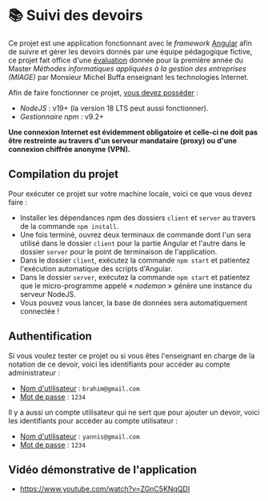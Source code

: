 # 📚 Suivi des devoirs

Ce projet est une application fonctionnant avec le *framework* [Angular](https://angular.io/) afin de suivre et gérer les devoirs donnés par une équipe pédagogique fictive, ce projet fait office d'une [évaluation](http://miageprojet2.unice.fr/Intranet_de_Michel_Buffa/M1_MIAGE_2021-2022_-_Technologies_Web_-_Angular/Mini-projet_Angular_M1_Miage_2022-2023) donnée pour la première année du Master *Méthodes informatiques appliquées à la gestion des entreprises (MIAGE)* par Monsieur Michel Buffa enseignant les technologies Internet.

Afin de faire fonctionner ce projet, <ins>vous devez posséder</ins> :
- *NodeJS* : v19+ (la version 18 LTS peut aussi fonctionner).
- *Gestionnaire npm* : v9.2+

**Une connexion Internet est évidemment obligatoire et celle-ci ne doit pas être restreinte au travers d'un serveur mandataire (proxy) ou d'une connexion chiffrée anonyme (VPN).**

## Compilation du projet

Pour exécuter ce projet sur votre machine locale, voici ce que vous devez faire :
- Installer les dépendances npm des dossiers `client` et `server` au travers de la commande `npm install`.
- Une fois terminé, ouvrez deux terminaux de commande dont l'un sera utilisé dans le dossier `client` pour la partie Angular et l'autre dans le dossier `server` pour le point de terminaison de l'application.
- Dans le dossier `client`, exécutez la commande `npm start` et patientez l'exécution automatique des scripts d'Angular.
- Dans le dossier `server`, exécutez la commande `npm start` et patientez que le micro-programme appelé « *nodemon* » génère une instance du serveur NodeJS.
- Vous pouvez vous lancer, la base de données sera automatiquement connectée !

## Authentification

Si vous voulez tester ce projet ou si vous êtes l'enseignant en charge de la notation de ce devoir, voici les identifiants pour accéder au compte administrateur :

- <ins>Nom d'utilisateur</ins> : `brahim@gmail.com`
- <ins>Mot de passe</ins> : `1234`

Il y a aussi un compte utilisateur qui ne sert que pour ajouter un devoir, voici les identifiants pour accéder au compte utilisateur :

- <ins>Nom d'utilisateur</ins> : `yannis@gmail.com`
- <ins>Mot de passe</ins> : `1234`

## Vidéo démonstrative de l'application
- https://www.youtube.com/watch?v=ZGnC5KNqQDI
